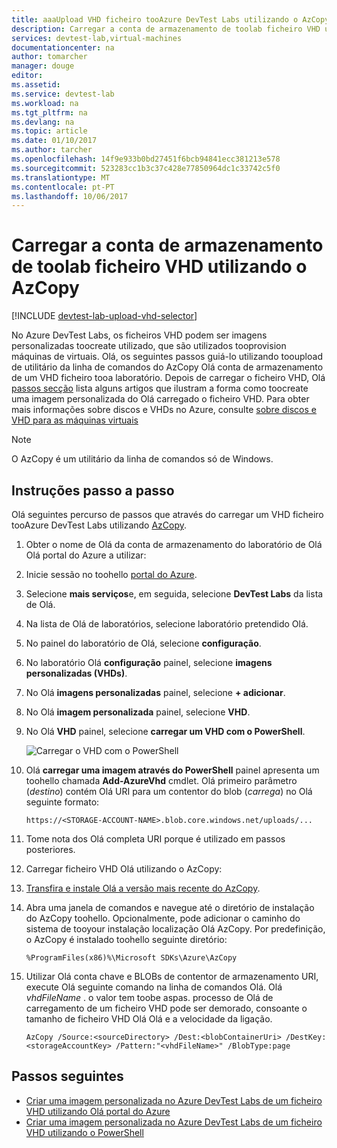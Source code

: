 ```yaml
---
title: aaaUpload VHD ficheiro tooAzure DevTest Labs utilizando o AzCopy | Microsoft Docs
description: Carregar a conta de armazenamento de toolab ficheiro VHD utilizando o AzCopy
services: devtest-lab,virtual-machines
documentationcenter: na
author: tomarcher
manager: douge
editor: 
ms.assetid: 
ms.service: devtest-lab
ms.workload: na
ms.tgt_pltfrm: na
ms.devlang: na
ms.topic: article
ms.date: 01/10/2017
ms.author: tarcher
ms.openlocfilehash: 14f9e933b0bd27451f6bcb94841ecc381213e578
ms.sourcegitcommit: 523283cc1b3c37c428e77850964dc1c33742c5f0
ms.translationtype: MT
ms.contentlocale: pt-PT
ms.lasthandoff: 10/06/2017
---
```

# <a name="upload-vhd-file-toolabs-storage-account-using-azcopy"></a>Carregar a conta de armazenamento de toolab ficheiro VHD utilizando o AzCopy

[!INCLUDE [devtest-lab-upload-vhd-selector](../../includes/devtest-lab-upload-vhd-selector.md)]

No Azure DevTest Labs, os ficheiros VHD podem ser imagens personalizadas toocreate utilizado, que são utilizados tooprovision máquinas de virtuais. Olá, os seguintes passos guiá-lo utilizando tooupload de utilitário da linha de comandos do AzCopy Olá conta de armazenamento de um VHD ficheiro tooa laboratório. Depois de carregar o ficheiro VHD, Olá [passos secção](#next-steps) lista alguns artigos que ilustram a forma como toocreate uma imagem personalizada do Olá carregado o ficheiro VHD. Para obter mais informações sobre discos e VHDs no Azure, consulte [sobre discos e VHD para as máquinas virtuais](../virtual-machines/linux/about-disks-and-vhds.md)

> [!NOTE] 
>  
> O AzCopy é um utilitário da linha de comandos só de Windows.

## <a name="step-by-step-instructions"></a>Instruções passo a passo

Olá seguintes percurso de passos que através do carregar um VHD ficheiro tooAzure DevTest Labs utilizando [AzCopy](http://aka.ms/downloadazcopy). 

1. Obter o nome de Olá da conta de armazenamento do laboratório de Olá Olá portal do Azure a utilizar:

1. Inicie sessão no toohello [portal do Azure](http://go.microsoft.com/fwlink/p/?LinkID=525040).

1. Selecione **mais serviços**e, em seguida, selecione **DevTest Labs** da lista de Olá.

1. Na lista de Olá de laboratórios, selecione laboratório pretendido Olá.  

1. No painel do laboratório de Olá, selecione **configuração**. 

1. No laboratório Olá **configuração** painel, selecione **imagens personalizadas (VHDs)**.

1. No Olá **imagens personalizadas** painel, selecione **+ adicionar**. 

1. No Olá **imagem personalizada** painel, selecione **VHD**.

1. No Olá **VHD** painel, selecione **carregar um VHD com o PowerShell**.

    ![Carregar o VHD com o PowerShell](./media/devtest-lab-upload-vhd-using-azcopy/upload-image-using-psh.png)

1. Olá **carregar uma imagem através do PowerShell** painel apresenta um toohello chamada **Add-AzureVhd** cmdlet. Olá primeiro parâmetro (*destino*) contém Olá URI para um contentor do blob (*carrega*) no Olá seguinte formato:

    ```
    https://<STORAGE-ACCOUNT-NAME>.blob.core.windows.net/uploads/...
    ``` 

1. Tome nota dos Olá completa URI porque é utilizado em passos posteriores.

1. Carregar ficheiro VHD Olá utilizando o AzCopy:
 
1. [Transfira e instale Olá a versão mais recente do AzCopy](http://aka.ms/downloadazcopy).

1. Abra uma janela de comandos e navegue até o diretório de instalação do AzCopy toohello. Opcionalmente, pode adicionar o caminho do sistema de tooyour instalação localização Olá AzCopy. Por predefinição, o AzCopy é instalado toohello seguinte diretório:

    ```command-line
    %ProgramFiles(x86)%\Microsoft SDKs\Azure\AzCopy
    ```

1. Utilizar Olá conta chave e BLOBs de contentor de armazenamento URI, execute Olá seguinte comando na linha de comandos Olá. Olá *vhdFileName* . o valor tem toobe aspas. processo de Olá de carregamento de um ficheiro VHD pode ser demorado, consoante o tamanho de ficheiro VHD Olá Olá e a velocidade da ligação.   

    ```command-line
    AzCopy /Source:<sourceDirectory> /Dest:<blobContainerUri> /DestKey:<storageAccountKey> /Pattern:"<vhdFileName>" /BlobType:page
    ```

## <a name="next-steps"></a>Passos seguintes

- [Criar uma imagem personalizada no Azure DevTest Labs de um ficheiro VHD utilizando Olá portal do Azure](devtest-lab-create-template.md)
- [Criar uma imagem personalizada no Azure DevTest Labs de um ficheiro VHD utilizando o PowerShell](devtest-lab-create-custom-image-from-vhd-using-powershell.md)